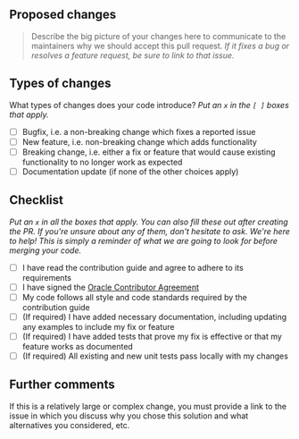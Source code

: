 ## Proposed changes

> Describe the big picture of your changes here to communicate to the maintainers why we should accept this pull request.
> _If it fixes a bug or resolves a feature request, be sure to link to that issue._

## Types of changes

What types of changes does your code introduce?
_Put an `x` in the `[ ]` boxes that apply._

- [ ] Bugfix, i.e. a non-breaking change which fixes a reported issue
- [ ] New feature, i.e. non-breaking change which adds functionality
- [ ] Breaking change, i.e. either a fix or feature that would cause existing functionality to no longer work as expected
- [ ] Documentation update (if none of the other choices apply)

## Checklist

_Put an `x` in all the boxes that apply. You can also fill these out after creating the PR. If you're unsure about any of them, don't hesitate to ask. We're here to help! This is simply a reminder of what we are going to look for before merging your code._

- [ ] I have read the contribution guide and agree to adhere to its requirements
- [ ] I have signed the [Oracle Contributor Agreement](https://oca.opensource.oracle.com)
- [ ] My code follows all style and code standards required by the contribution guide
- [ ] \(If required) I have added necessary documentation, including updating any examples to include my fix or feature
- [ ] \(If required) I have added tests that prove my fix is effective or that my feature works as documented
- [ ] \(If required) All existing and new unit tests pass locally with my changes

## Further comments

If this is a relatively large or complex change, you must provide a link to the issue in which you discuss why you chose this solution and what alternatives you considered, etc.
